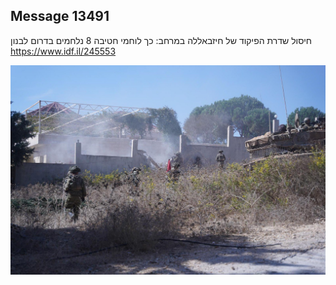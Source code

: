## Message 13491

חיסול שדרת הפיקוד של חיזבאללה במרחב:
כך לוחמי חטיבה 8 נלחמים בדרום לבנון
https://www.idf.il/245553

![Photo](13491/13491_photo.jpg)
